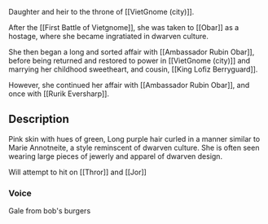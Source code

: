 Daughter and heir to the throne of [[VietGnome (city)]].

After the [[First Battle of Vietgnome]], she was taken to [[Obar]] as a hostage, where she became ingratiated in dwarven culture. 

She then began a long and sorted affair with [[Ambassador Rubin Obar]], before being returned and restored to power in [[VietGnome (city)]] and marrying her childhood sweetheart, and cousin, [[King Lofiz Berryguard]].

However, she continued her affair with [[Ambassador Rubin Obar]], and once with [[Rurik Eversharp]]. 

## Description
Pink skin with hues of green,
Long purple hair curled in a manner similar to Marie Annotneite, a style reminscent of dwarven culture.
She is often seen wearing large pieces of jewerly and apparel of dwarven design.

Will attempt to hit on [[Thror]] and [[Jor]]


### Voice
Gale from bob's burgers
